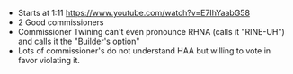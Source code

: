 * Starts at 1:11 https://www.youtube.com/watch?v=E7IhYaabG58
* 2 Good commissioners 
* Commissioner Twining can't even pronounce RHNA (calls it "RINE-UH") and calls it the "Builder's option"
* Lots of commissioner's do not understand HAA but willing to vote in favor violating it. 